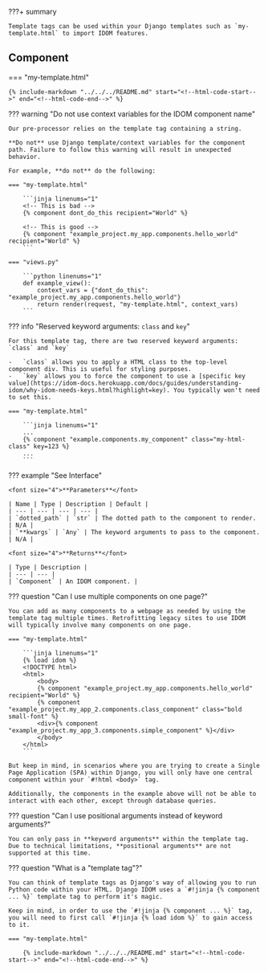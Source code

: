???+ summary

    Template tags can be used within your Django templates such as `my-template.html` to import IDOM features.

## Component

=== "my-template.html"

    {% include-markdown "../../../README.md" start="<!--html-code-start-->" end="<!--html-code-end-->" %}

<!--context-start-->

??? warning "Do not use context variables for the IDOM component name"

    Our pre-processor relies on the template tag containing a string.

    **Do not** use Django template/context variables for the component path. Failure to follow this warning will result in unexpected behavior.

    For example, **do not** do the following:

    === "my-template.html"

        ```jinja linenums="1"
        <!-- This is bad -->
        {% component dont_do_this recipient="World" %}

        <!-- This is good -->
        {% component "example_project.my_app.components.hello_world" recipient="World" %}
        ```

    === "views.py"

        ```python linenums="1"
        def example_view():
            context_vars = {"dont_do_this": "example_project.my_app.components.hello_world"}
            return render(request, "my-template.html", context_vars)
        ```

<!--context-end-->
<!--kwarg-start-->

??? info "Reserved keyword arguments: `class` and `key`"

    For this template tag, there are two reserved keyword arguments: `class` and `key`

    -   `class` allows you to apply a HTML class to the top-level component div. This is useful for styling purposes.
    -   `key` allows you to force the component to use a [specific key value](https://idom-docs.herokuapp.com/docs/guides/understanding-idom/why-idom-needs-keys.html?highlight=key). You typically won't need to set this.

    === "my-template.html"

        ```jinja linenums="1"
        ...
        {% component "example.components.my_component" class="my-html-class" key=123 %}
        ...
        ```

<!--kwarg-end-->

??? example "See Interface"

    <font size="4">**Parameters**</font>

    | Name | Type | Description | Default |
    | --- | --- | --- | --- |
    | `dotted_path` | `str` | The dotted path to the component to render. | N/A |
    | `**kwargs` | `Any` | The keyword arguments to pass to the component. | N/A |

    <font size="4">**Returns**</font>

    | Type | Description |
    | --- | --- |
    | `Component` | An IDOM component. |

<!--multiple-components-start-->

??? question "Can I use multiple components on one page?"

    You can add as many components to a webpage as needed by using the template tag multiple times. Retrofitting legacy sites to use IDOM will typically involve many components on one page.

    === "my-template.html"

        ```jinja linenums="1"
        {% load idom %}
        <!DOCTYPE html>
        <html>
            <body>
            {% component "example_project.my_app.components.hello_world" recipient="World" %}
            {% component "example_project.my_app_2.components.class_component" class="bold small-font" %}
            <div>{% component "example_project.my_app_3.components.simple_component" %}</div>
            </body>
        </html>
        ```

    But keep in mind, in scenarios where you are trying to create a Single Page Application (SPA) within Django, you will only have one central component within your `#!html <body>` tag.

    Additionally, the components in the example above will not be able to interact with each other, except through database queries.

<!--multiple-components-end-->
<!--kwargs-start-->

??? question "Can I use positional arguments instead of keyword arguments?"

    You can only pass in **keyword arguments** within the template tag. Due to technical limitations, **positional arguments** are not supported at this time.

<!--kwargs-end-->
<!--tags-start-->

??? question "What is a "template tag"?"

    You can think of template tags as Django's way of allowing you to run Python code within your HTML. Django IDOM uses a `#!jinja {% component ... %}` template tag to perform it's magic.

    Keep in mind, in order to use the `#!jinja {% component ... %}` tag, you will need to first call `#!jinja {% load idom %}` to gain access to it.

    === "my-template.html"

        {% include-markdown "../../../README.md" start="<!--html-code-start-->" end="<!--html-code-end-->" %}

<!--tags-end-->
